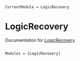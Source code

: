 ```@meta
CurrentModule = LogicRecovery
```

# LogicRecovery

Documentation for [LogicRecovery](https://github.com/isPANN/LogicRecovery.jl).

```@index
```

```@autodocs
Modules = [LogicRecovery]
```
